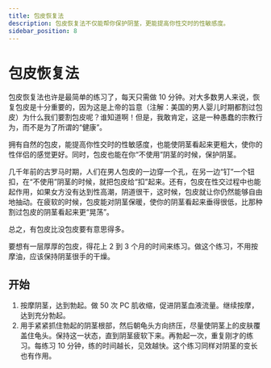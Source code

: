 ```yaml
---
title: 包皮恢复法
description: 包皮恢复法不仅能帮你保护阴茎，更能提高你性交时的性敏感度。
sidebar_position: 8
---
```

# 包皮恢复法

包皮恢复法也许是最简单的练习了，每天只需做 10 分钟。对大多数男人来说，恢复包皮是十分重要的，因为这是上帝的旨意（注解：美国的男人婴儿时期都割过包皮）为什么我们要割包皮呢？谁知道啊！但是，我敢肯定，这是一种愚蠢的宗教行为，而不是为了所谓的“健康”。

拥有自然的包皮，能提高你性交时的性敏感度，也能使阴茎看起来更粗大，使你的性伴侣的感觉更好。同时，包皮也能在你“不使用”阴茎的时候，保护阴茎。

几千年前的古罗马时期，人们在男人包皮的一边穿一个孔，在另一边“钉”一个钮扣，在“不使用”阴茎的时候，就把包皮给“扣”起来。还有，包皮在性交过程中也能起作用，如果女方没有达到性高潮，阴道很干，这时候，包皮就让你仍然能够自由地抽动。在疲软的时候，包皮能对阴茎保暖，使你的阴茎看起来垂得很低，比那种割过包皮的阴茎看起来更“晃荡”。

总之，有包皮比没包皮要有意思得多。

要想有一层厚厚的包皮，得花上 2 到 3 个月的时间来练习。做这个练习，不用按摩油，应该保持阴茎很手的干燥。

## 开始

1. 按摩阴茎，达到勃起。做 50 次 PC 肌收缩，促进阴茎血液流量。继续按摩，达到充分勃起。
2. 用手紧紧抓住勃起的阴茎根部，然后朝龟头方向挤压，尽量使阴茎上的皮肤覆盖住龟头。保持这一状态，直到阴茎疲软下来。再勃起一次，重复刚才的练习。每练习 10 分钟，练的时间越长，见效越快。这个练习同样对阴茎的变长也有作用。
